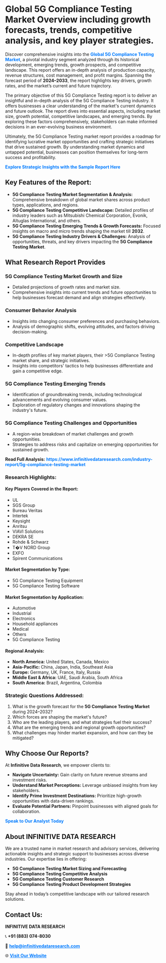 <h1>Global 5G Compliance Testing Market Overview including growth forecasts, trends, competitive analysis, and key player strategies.</h1>
<p>
Discover comprehensive insights into the 
<a href="https://www.infinitivedataresearch.com/industry-report/5g-compliance-testing-market" rel="dofollow" style="color: #007BFF; text-decoration: none;"><strong>Global 5G Compliance Testing Market</strong></a>, a pivotal industry segment analyzed through its historical development, emerging trends, growth prospects, and competitive landscape. This report offers an in-depth analysis of production capacity, revenue structures, cost management, and profit margins. Spanning the forecast period of <strong>2024–2033</strong>, the report highlights key drivers, growth rates, and the market’s current and future trajectory.
</p>
<p>
The primary objective of this 5G Compliance Testing report is to deliver an insightful and in-depth analysis of the 5G Compliance Testing industry. It offers businesses a clear understanding of the market's current dynamics and future outlook. The report dives into essential aspects, including market size, growth potential, competitive landscapes, and emerging trends. By exploring these factors comprehensively, stakeholders can make informed decisions in an ever-evolving business environment.
</p>
<p>
Ultimately, the 5G Compliance Testing market report provides a roadmap for identifying lucrative market opportunities and crafting strategic initiatives that drive sustained growth. By understanding market dynamics and untapped potential, businesses can position themselves for long-term success and profitability.
</p>
<p>
<a href="https://www.infinitivedataresearch.com/request-sample/reportId=110241" style="color: #007BFF; text-decoration: none;"><strong>Explore Strategic Insights with the Sample Report Here</strong></a>
</p>

<h2>Key Features of the Report:</h2>
<ul>
<li><strong>5G Compliance Testing Market Segmentation & Analysis:</strong> Comprehensive breakdown of global market shares across product types, applications, and regions.</li>
<li><strong>5G Compliance Testing Competitive Landscape:</strong> Detailed profiles of industry leaders such as Mitsubishi Chemical Corporation, Evonik, Altuglas International, and others.</li>
<li><strong>5G Compliance Testing Emerging Trends & Growth Forecasts:</strong> Focused insights on macro and micro trends shaping the market till <strong>2032</strong>.</li>
<li><strong>5G Compliance Testing Industry Drivers & Challenges:</strong> Analysis of opportunities, threats, and key drivers impacting the <strong>5G Compliance Testing Market</strong>.</li>
</ul>

<h2>What Research Report Provides</h2>
<h3>5G Compliance Testing Market Growth and Size</h3>
<ul>
<li>Detailed projections of growth rates and market size.</li>
<li>Comprehensive insights into current trends and future opportunities to help businesses forecast demand and align strategies effectively.</li>
</ul>

<h3>Consumer Behavior Analysis</h3>
<ul>
<li>Insights into changing consumer preferences and purchasing behaviors.</li>
<li>Analysis of demographic shifts, evolving attitudes, and factors driving decision-making.</li>
</ul>

<h3>Competitive Landscape</h3>
<ul>
<li>In-depth profiles of key market players, their >5G Compliance Testing market share, and strategic initiatives.</li>
<li>Insights into competitors' tactics to help businesses differentiate and gain a competitive edge.</li>
</ul>

<h3>5G Compliance Testing Emerging Trends</h3>
<ul>
<li>Identification of groundbreaking trends, including technological advancements and evolving consumer values.</li>
<li>Exploration of regulatory changes and innovations shaping the industry's future.</li>
</ul>

<h3>5G Compliance Testing Challenges and Opportunities</h3>
<ul>
<li>A region-wise breakdown of market challenges and growth opportunities.</li>
<li>Strategies to address risks and capitalize on emerging opportunities for sustained growth.</li>
</ul>
<p><strong>Read Full Analysis:</strong> <a href="https://www.infinitivedataresearch.com/industry-report/5g-compliance-testing-market" rel="dofollow" style="color: #007BFF; text-decoration: none;"><strong>https://www.infinitivedataresearch.com/industry-report/5g-compliance-testing-market</strong></a></p>
<h3>Research Highlights:</h3>
<h4>Key Players Covered in the Report:</h4>
<ul><li>UL</li><li>SGS Group</li><li>Bureau Veritas</li><li>Intertek</li><li>Keysight</li><li>Anritsu</li><li>VIAVI Solutions</li><li>DEKRA SE</li><li>Rohde &amp; Schwarz</li><li>T�V NORD Group</li><li>EXFO</li><li>Spirent Communications</li></ul>
<h4>Market Segmentation by Type:</h4>
<ul><li>5G Compliance Testing Equipment</li><li>5G Compliance Testing Software</li></ul>
<h4>Market Segmentation by Application:</h4>
<ul><li>Automotive</li><li>Industrial</li><li>Electronics</li><li>Household appliances</li><li>Medical</li><li>Others</li><li>5G Compliance Testing</li></ul>

<h4>Regional Analysis:</h4>
<ul>
<li><strong>North America:</strong> United States, Canada, Mexico</li>
<li><strong>Asia-Pacific:</strong> China, Japan, India, Southeast Asia</li>
<li><strong>Europe:</strong> Germany, UK, France, Italy, Russia</li>
<li><strong>Middle East & Africa:</strong> UAE, Saudi Arabia, South Africa</li>
<li><strong>South America:</strong> Brazil, Argentina, Colombia</li>
</ul>

<h3>Strategic Questions Addressed:</h3>
<ol>
<li>What is the growth forecast for the <strong>5G Compliance Testing Market</strong> during 2024–2032?</li>
<li>Which forces are shaping the market's future?</li>
<li>Who are the leading players, and what strategies fuel their success?</li>
<li>What are the emerging trends and regional growth opportunities?</li>
<li>What challenges may hinder market expansion, and how can they be mitigated?</li>
</ol>

<h2>Why Choose Our Reports?</h2>
<p>At <strong>Infinitive Data Research</strong>, we empower clients to:</p>
<ul>
<li><strong>Navigate Uncertainty:</strong> Gain clarity on future revenue streams and investment risks.</li>
<li><strong>Understand Market Perceptions:</strong> Leverage unbiased insights from key stakeholders.</li>
<li><strong>Identify Prime Investment Destinations:</strong> Prioritize high-growth opportunities with data-driven rankings.</li>
<li><strong>Evaluate Potential Partners:</strong> Pinpoint businesses with aligned goals for collaboration.</li>
</ul>
<p><a href="https://www.infinitivedataresearch.com/industry-report/5g-compliance-testing-market" rel="dofollow" style="color: #007BFF; text-decoration: none;"><strong>Speak to Our Analyst Today</strong></a></p>

<h2>About INFINITIVE DATA RESEARCH</h2>
<p>We are a trusted name in market research and advisory services, delivering actionable insights and strategic support to businesses across diverse industries. Our expertise lies in offering:</p>
<ul>
<li><strong>5G Compliance Testing Market Sizing and Forecasting</strong></li>
<li><strong>5G Compliance Testing Competitive Analysis</strong></li>
<li><strong>5G Compliance Testing Customer Research</strong></li>
<li><strong>5G Compliance Testing Product Development Strategies</strong></li>
</ul>
<p>Stay ahead in today’s competitive landscape with our tailored research solutions.</p>

<h2>Contact Us:</h2>
<p><strong>INFINITIVE DATA RESEARCH</strong></p>
<p>📞 <strong>+91 (883) 074-8030</strong></p>
<p>📧 <strong><a href="mailto:help@infinitivedataresearch.com" style="color: #007BFF;">help@infinitivedataresearch.com</a></strong></p>
<p>🌐 <strong><a href="https://www.infinitivedataresearch.com" rel="dofollow" style="color: #007BFF;">Visit Our Website</a></strong></p>
